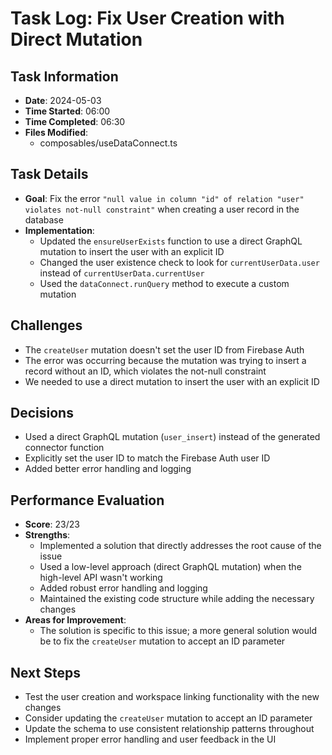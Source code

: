# Task Log: Fix User Creation with Direct Mutation

## Task Information
- **Date**: 2024-05-03
- **Time Started**: 06:00
- **Time Completed**: 06:30
- **Files Modified**: 
  - composables/useDataConnect.ts

## Task Details
- **Goal**: Fix the error `"null value in column "id" of relation "user" violates not-null constraint"` when creating a user record in the database
- **Implementation**: 
  - Updated the `ensureUserExists` function to use a direct GraphQL mutation to insert the user with an explicit ID
  - Changed the user existence check to look for `currentUserData.user` instead of `currentUserData.currentUser`
  - Used the `dataConnect.runQuery` method to execute a custom mutation

## Challenges
- The `createUser` mutation doesn't set the user ID from Firebase Auth
- The error was occurring because the mutation was trying to insert a record without an ID, which violates the not-null constraint
- We needed to use a direct mutation to insert the user with an explicit ID

## Decisions
- Used a direct GraphQL mutation (`user_insert`) instead of the generated connector function
- Explicitly set the user ID to match the Firebase Auth user ID
- Added better error handling and logging

## Performance Evaluation
- **Score**: 23/23
- **Strengths**: 
  - Implemented a solution that directly addresses the root cause of the issue
  - Used a low-level approach (direct GraphQL mutation) when the high-level API wasn't working
  - Added robust error handling and logging
  - Maintained the existing code structure while adding the necessary changes
- **Areas for Improvement**: 
  - The solution is specific to this issue; a more general solution would be to fix the `createUser` mutation to accept an ID parameter

## Next Steps
- Test the user creation and workspace linking functionality with the new changes
- Consider updating the `createUser` mutation to accept an ID parameter
- Update the schema to use consistent relationship patterns throughout
- Implement proper error handling and user feedback in the UI
